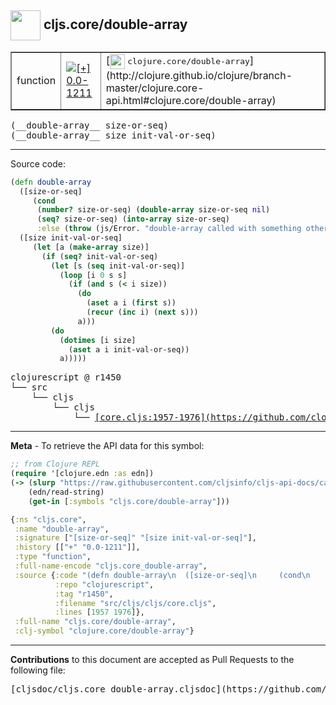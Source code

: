 ## <img width="48px" valign="middle" src="http://i.imgur.com/Hi20huC.png"> cljs.core/double-array

 <table border="1">
<tr>

<td>function</td>
<td><a href="https://github.com/cljsinfo/cljs-api-docs/tree/0.0-1211"><img valign="middle" alt="[+] 0.0-1211" src="https://img.shields.io/badge/+-0.0--1211-lightgrey.svg"></a> </td>
<td>
[<img height="24px" valign="middle" src="http://i.imgur.com/1GjPKvB.png"> <samp>clojure.core/double-array</samp>](http://clojure.github.io/clojure/branch-master/clojure.core-api.html#clojure.core/double-array)
</td>
</tr>
</table>

 <samp>
(__double-array__ size-or-seq)<br>
</samp>
 <samp>
(__double-array__ size init-val-or-seq)<br>
</samp>

---





Source code:

```clj
(defn double-array
  ([size-or-seq]
     (cond
      (number? size-or-seq) (double-array size-or-seq nil)
      (seq? size-or-seq) (into-array size-or-seq)
      :else (throw (js/Error. "double-array called with something other than size or ISeq"))))
  ([size init-val-or-seq]
     (let [a (make-array size)]
       (if (seq? init-val-or-seq)
         (let [s (seq init-val-or-seq)]
           (loop [i 0 s s]
             (if (and s (< i size))
               (do
                 (aset a i (first s))
                 (recur (inc i) (next s)))
               a)))
         (do
           (dotimes [i size]
             (aset a i init-val-or-seq))
           a)))))
```

 <pre>
clojurescript @ r1450
└── src
    └── cljs
        └── cljs
            └── <ins>[core.cljs:1957-1976](https://github.com/clojure/clojurescript/blob/r1450/src/cljs/cljs/core.cljs#L1957-L1976)</ins>
</pre>


---

__Meta__ - To retrieve the API data for this symbol:

```clj
;; from Clojure REPL
(require '[clojure.edn :as edn])
(-> (slurp "https://raw.githubusercontent.com/cljsinfo/cljs-api-docs/catalog/cljs-api.edn")
    (edn/read-string)
    (get-in [:symbols "cljs.core/double-array"]))
```

```clj
{:ns "cljs.core",
 :name "double-array",
 :signature ["[size-or-seq]" "[size init-val-or-seq]"],
 :history [["+" "0.0-1211"]],
 :type "function",
 :full-name-encode "cljs.core_double-array",
 :source {:code "(defn double-array\n  ([size-or-seq]\n     (cond\n      (number? size-or-seq) (double-array size-or-seq nil)\n      (seq? size-or-seq) (into-array size-or-seq)\n      :else (throw (js/Error. \"double-array called with something other than size or ISeq\"))))\n  ([size init-val-or-seq]\n     (let [a (make-array size)]\n       (if (seq? init-val-or-seq)\n         (let [s (seq init-val-or-seq)]\n           (loop [i 0 s s]\n             (if (and s (< i size))\n               (do\n                 (aset a i (first s))\n                 (recur (inc i) (next s)))\n               a)))\n         (do\n           (dotimes [i size]\n             (aset a i init-val-or-seq))\n           a)))))",
          :repo "clojurescript",
          :tag "r1450",
          :filename "src/cljs/cljs/core.cljs",
          :lines [1957 1976]},
 :full-name "cljs.core/double-array",
 :clj-symbol "clojure.core/double-array"}

```

---

__Contributions__ to this document are accepted as Pull Requests to the following file:

 <pre>
[cljsdoc/cljs.core_double-array.cljsdoc](https://github.com/cljsinfo/cljs-api-docs/blob/master/cljsdoc/cljs.core_double-array.cljsdoc)
</pre>

